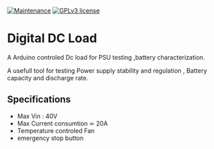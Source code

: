 [![Maintenance](https://img.shields.io/badge/Maintained%3F-yes-green.svg)](https://github.com/finos2/Digital-DC-Load/graphs/commit-activity)
[![GPLv3 license](https://img.shields.io/badge/License-GPLv3-blue.svg)](http://perso.crans.org/besson/LICENSE.html)
# Digital DC Load
A Arduino controled Dc load for PSU testing ,battery characterization.

A usefull tool for testing Power supply stability and regulation , Battery capacity and discharge rate. 

## Specifications 

* Max Vin : 40V
* Max Current consumtion ≃ 20A
* Temperature controled Fan
* emergency stop button
